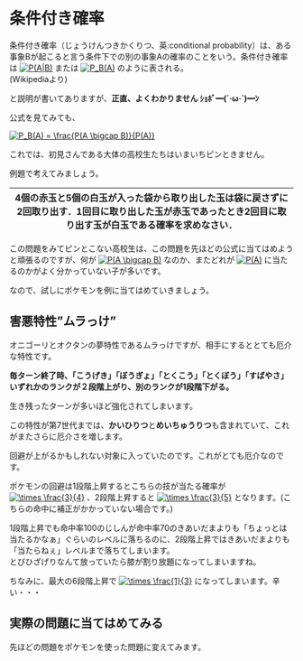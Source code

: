 # 条件付き確率

条件付き確率（じょうけんつきかくりつ、英:conditional probability）は、ある事象Bが起こると言う条件下での別の事象Aの確率のことをいう。条件付き確率は
<a href="https://www.codecogs.com/eqnedit.php?latex=P(A|B)" target="_blank"><img src="https://latex.codecogs.com/gif.latex?P(A|B)" title="P(A|B)" /></a>
または
<a href="https://www.codecogs.com/eqnedit.php?latex=P_B(A)" target="_blank"><img src="https://latex.codecogs.com/gif.latex?P_B(A)" title="P_B(A)" /></a>
のように表される。  
(Wikipediaより)  

と説明が書いてありますが、**正直、よくわかりません ｼｮﾎﾞ━(´·ω·`)━ﾝ**

公式を見てみても、

<a href="https://www.codecogs.com/eqnedit.php?latex=P_B(A)&space;=&space;\frac{P(A&space;\bigcap&space;B)}{P(A)}" target="_blank"><img src="https://latex.codecogs.com/gif.latex?P_B(A)&space;=&space;\frac{P(A&space;\bigcap&space;B)}{P(A)}" title="P_B(A) = \frac{P(A \bigcap B)}{P(A)}" /></a>

これでは、初見さんである大体の高校生たちはいまいちピンときません。

例題で考えてみましょう。

|4個の赤玉と5個の白玉が入った袋から取り出した玉は袋に戻さずに2回取り出す．1回目に取り出した玉が赤玉であったとき2回目に取り出す玉が白玉である確率を求めなさい．|
|:-:|

この問題をみてピンとこない高校生は、この問題を先ほどの公式に当てはめようと頑張るのですが、何が
<a href="https://www.codecogs.com/eqnedit.php?latex=P(A&space;\bigcap&space;B)" target="_blank"><img src="https://latex.codecogs.com/gif.latex?P(A&space;\bigcap&space;B)" title="P(A \bigcap B)" /></a>
なのか、またどれが
<a href="https://www.codecogs.com/eqnedit.php?latex=P(A)" target="_blank"><img src="https://latex.codecogs.com/gif.latex?P(A)" title="P(A)" /></a>
に当たるのかがよく分かっていない子が多いです。

なので、試しにポケモンを例に当てはめていきましょう。

## 害悪特性”ムラっけ”

オニゴーリとオクタンの夢特性であるムラっけですが、相手にするととても厄介な特性です。

**毎ターン終了時、「こうげき」「ぼうぎょ」「とくこう」「とくぼう」「すばやさ」いずれかのランクが２段階上がり、別のランクが1段階下がる。**

生き残ったターンが多いほど強化されてしまいます。

この特性が第7世代までは、**かいひりつ**と**めいちゅうりつ**も含まれていて、これがまたさらに厄介さを増します。

回避が上がるかもしれない対象に入っていたのです。これがとても厄介なのです。

ポケモンの回避は1段階上昇するとこちらの技が当たる確率が
<a href="https://www.codecogs.com/eqnedit.php?latex=\times&space;\frac{3}{4}" target="_blank"><img src="https://latex.codecogs.com/gif.latex?\times&space;\frac{3}{4}" title="\times \frac{3}{4}" /></a>
、2段階上昇すると
<a href="https://www.codecogs.com/eqnedit.php?latex=\times&space;\frac{3}{5}" target="_blank"><img src="https://latex.codecogs.com/gif.latex?\times&space;\frac{3}{5}" title="\times \frac{3}{5}" /></a>
となります。(こちらの命中に補正がかかっていない場合です。)

1段階上昇でも命中率100のじしんが命中率70のきあいだまよりも「ちょっとは当たるかなぁ」ぐらいのレベルに落ちるのに、2段階上昇ではきあいだまよりも「当たらねぇ」レベルまで落ちてしまいます。  
とびひざげりなんて放っていたら膝が割り放題になってしまいますね。

ちなみに、最大の6段階上昇で
<a href="https://www.codecogs.com/eqnedit.php?latex=\times&space;\frac{1}{3}" target="_blank"><img src="https://latex.codecogs.com/gif.latex?\times&space;\frac{1}{3}" title="\times \frac{1}{3}" /></a>
になってしまいます。辛い・・・

## 実際の問題に当てはめてみる

先ほどの問題をポケモンを使った問題に変えてみます。

